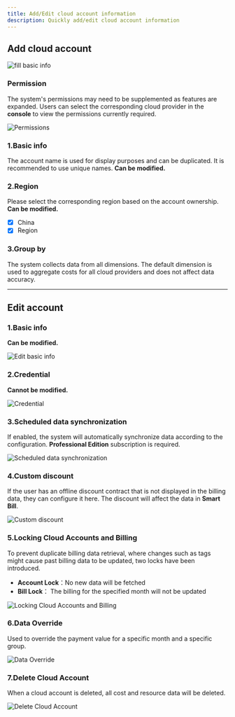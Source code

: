 ```yaml
---
title: Add/Edit cloud account information
description: Quickly add/edit cloud account information
---
```


## Add cloud account
![fill basic info](assets/basic/fill.png)

### **Permission**
The system's permissions may need to be supplemented as features are expanded. 
Users can select the corresponding cloud provider in the **console** to view the permissions currently required.

![Permissions](assets/basic/set-policy.png)

### **1.Basic info**
The account name is used for display purposes and can be duplicated. It is recommended to use unique names. **Can be modified.**


### **2.Region**
Please select the corresponding region based on the account ownership. **Can be modified.**

- [x] China
- [x] Region

### **3.Group by**
The system collects data from all dimensions. The default dimension is used to aggregate costs for all cloud providers and does not affect data accuracy.

---

## Edit account
### **1.Basic info**
**Can be modified.**

![Edit basic info](assets/basic/edit-basic.png)


### **2.Credential**
**Cannot be modified.**

![Credential](assets/basic/edit-cred.png)

### **3.Scheduled data synchronization**
If enabled, the system will automatically synchronize data according to the configuration.
**Professional Edition** subscription is required.

![Scheduled data synchronization](assets/basic/auto-sync.png)

### **4.Custom discount**
If the user has an offline discount contract that is not displayed in the billing data, they can configure it here. 
The discount will affect the data in **Smart Bill**.

![Custom discount](assets/basic/add-discount.png)

### **5.Locking Cloud Accounts and Billing**
To prevent duplicate billing data retrieval, where changes such as tags might cause past billing data to be updated, two locks have been introduced.

- **Account Lock**：No new data will be fetched
- **Bill Lock**： The billing for the specified month will not be updated

![Locking Cloud Accounts and Billing](assets/basic/lock.png)


### **6.Data Override**
Used to override the payment value for a specific month and a specific group.

![Data Override](assets/basic/override.png)

### **7.Delete Cloud Account**
When a cloud account is deleted, all cost and resource data will be deleted.

![Delete Cloud Account](assets/basic/delete.png)
